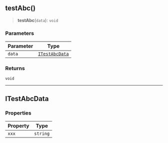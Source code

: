 ## testAbc()

> **testAbc**(`data`): `void`

### Parameters

| Parameter | Type |
| ------ | ------ |
| `data` | [`ITestAbcData`](#itestabcdata) |

### Returns

`void`

***

## ITestAbcData

### Properties

| Property | Type |
| ------ | ------ |
| <a id="xxx"></a> `xxx` | `string` |
